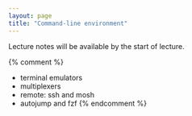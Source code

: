 ```yaml
---
layout: page
title: "Command-line environment"
---
```


Lecture notes will be available by the start of lecture.

{% comment %}
- terminal emulators
- multiplexers
- remote: ssh and mosh
- autojump and fzf
{% endcomment %}
